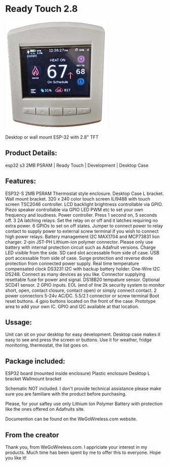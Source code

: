 # Ready Touch 2.8

![Ready Touch 2.8](images/Thermostat.png)

Desktop or wall mount ESP-32 with 2.8" TFT

## Product Details:
esp32 s3 2MB PSRAM | Ready Touch | Development | Desktop Case

## Features:
ESP32-S 2MB PSRAM
Thermostat style enclosure.
Desktop Case L bracket.
Wall mount bracket.
320 x 240 color touch screen ILI9488 with touch screen TSC2046 controller.
LCD backlight brightness controllable via GPIO.
Piezo speaker controllable via GPIO LED PWM etc to set your own frequency and loudness.
Power controller. Press 1 second on, 5 seconds off.
3 2A latching relays. Set the relay on or off and it latches requiring no extra power. 6 GPIOs to set on off states.
Jumper to connect power to relay contact to supply power to external screw terminal if you wish to connect high power relays.
Battery management I2C MAX1704 and MCP73831 lion charger.
2-pin JST-PH Lithium-ion polymer connector. Please only use battery with internal protection circuit such as Adafruit versions.
Charge LED visible from the side.
SD card slot accessable from side of case.
USB port accessable from side of case. Surge protection and reverse diode protection from connected power supply.
Real time temperature compensated clock DS3231 I2C with backup battery holder.
One-Wire I2C DS248. Connect as many devices as you like. Connector supplying resettable fuse for power and signal.
DS18B20 tempature sensor.
Optional SCD41 sensor.
2 GPIO inputs. EOL (end of line 2k security system to monitor short, open, contact closure, contact open) or simply connect contact.
2 power connectors 5-24v AC/DC. 5.5/2.1 connector or screw terminal
Boot reset buttons.
4 gpio buttons located on the front of the case.
Prototype area to add your own IC. GPIO and I2C available at that location.

## Ussage:
Unit can sit on your desktop for easy development. Desktop case makes it easy to see and press the screen or buttons. Use it for weather,
fridge monitoring, thermostat, the list goes on.


## Package included:
ESP32 board (mounted inside enclosure)
Plastic enclosure
Desktop L bracket
Wallmount bracket

Schematic NOT included. I don't provide technical assistance please make sure you are familiare with the product before purchasing.

Please, for your saftey use only Lithium Ion Polymer Battery with protection like the ones offered on Adafruits site.

Documention can be found on the WeGoWireless.com website.

## From the creator
Thank you,
from WeGoWireless.com. I appriciate your interest in my products. Much time has been spent by me to offer this to everyone.
Hope you like it!